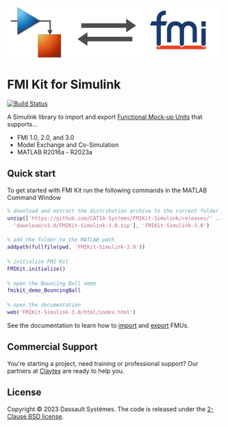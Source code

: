![FMI Kit banner](docs/images/banner.png)

# FMI Kit for Simulink

[![Build Status](https://dev.azure.com/CATIA-Systems/FMIKit-Simulink/_apis/build/status/CATIA-Systems.FMIKit-Simulink?branchName=master)](https://dev.azure.com/CATIA-Systems/FMIKit-Simulink/_build/latest?definitionId=4&branchName=master)

A Simulink library to import and export [Functional Mock-up Units](https://fmi-standard.org/) that supports...

- FMI 1.0, 2.0, and 3.0
- Model Exchange and Co-Simulation
- MATLAB R2016a - R2023a

## Quick start

To get started with FMI Kit run the following commands in the MATLAB Command Window

```matlab
% download and extract the distribution archive to the current folder
unzip(['https://github.com/CATIA-Systems/FMIKit-Simulink/releases/' ...
  'download/v3.0/FMIKit-Simulink-3.0.zip'], 'FMIKit-Simulink-3.0')

% add the folder to the MATLAB path
addpath(fullfile(pwd, 'FMIKit-Simulink-3.0'))

% initialize FMI Kit
FMIKit.initialize()

% open the Bouncing Ball demo
fmikit_demo_BouncingBall

% open the documentation
web('FMIKit-Simulink-3.0/html/index.html')
```

See the documentation to learn how to [import](docs/fmu_import.md) and [export](docs/fmu_export.md) FMUs.

## Commercial Support

You're starting a project, need training or professional support?
Our partners at [Claytex](https://www.claytex.com/about-us/contact-us/) are ready to help you.

## License

Copyright &copy; 2023 Dassault Syst&egrave;mes.
The code is released under the [2-Clause BSD license](LICENSE.txt).
